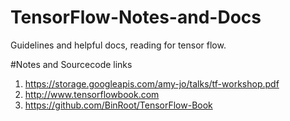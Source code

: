 # TensorFlow-Notes-and-Docs
Guidelines and helpful docs, reading for tensor flow. 

#Notes and Sourcecode links
1. https://storage.googleapis.com/amy-jo/talks/tf-workshop.pdf <br />
2. http://www.tensorflowbook.com <br />
3. https://github.com/BinRoot/TensorFlow-Book <br />
